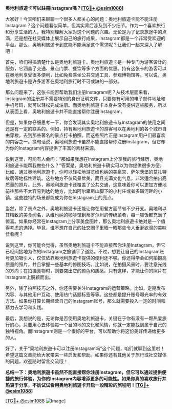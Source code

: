 **奥地利旅遊卡可以註冊instagram嗎？[[TG💪+ @esim1088](https://t.me/s/esim1088)]**

大家好！今天咱们来聊聊一个很多人都关心的问题：奥地利旅遊卡能不能注册Instagram？这个问题看似简单，但其实背后涉及到不少细节。作为一个喜欢旅行和分享生活的人，我特别理解大家对这个问题的兴趣。无论是为了记录旅途中的点滴，还是想在社交媒体上展示自己的旅行成果，Instagram都是一个非常受欢迎的平台。那么，奥地利旅遊卡到底能不能满足这个需求呢？让我们一起来深入了解吧！

首先，咱们得搞清楚什么是奥地利旅遊卡。奥地利旅遊卡是一种专门为游客设计的服务，它涵盖了交通、景点门票、餐饮等多个方面的优惠。持有这张卡的游客可以在奥地利享受很多便利，比如免费乘坐公共交通工具、参观博物馆等。可以说，奥地利旅遊卡是许多游客在奥地利旅行时不可或缺的一部分。

那么问题来了，这张卡能否帮助我们注册Instagram呢？从技术层面来看，Instagram的注册并不需要特别的身份证明文件，只要你有可用的电子邮件地址和手机号码，就可以轻松完成注册。而奥地利旅遊卡本身并没有提供这些服务，所以从表面上看，奥地利旅遊卡并不能直接帮你注册Instagram。

但是，如果你仔细思考一下，你会发现其实奥地利旅遊卡与Instagram的使用之间还是有一定的联系的。例如，持有奥地利旅遊卡的游客可以在奥地利的各个城市自由穿梭，去到那些著名的景点打卡拍照。而这些照片正是Instagram用户们最喜欢的内容之一。换句话说，奥地利旅遊卡虽然不能直接帮你注册Instagram，但它却为你的Instagram内容提供了丰富的素材来源。

说到这里，可能有人会问：“那如果我想在Instagram上分享我的旅行经历，奥地利旅遊卡能帮我做些什么？”答案是，奥地利旅遊卡确实可以为你提供很多方便。比如，通过奥地利旅遊卡，你可以轻松地游览维也纳的美泉宫、萨尔茨堡的莫扎特故居等地标性建筑。这些地方不仅风景优美，而且充满文化气息，非常适合拍出高质量的照片。此外，奥地利旅遊卡还覆盖了公共交通，这意味着你可以更加方便地前往那些不太容易到达的地方，比如阿尔卑斯山脚下的小村庄或者多瑙河畔的小镇。这些独特的场景都能成为你在Instagram上的亮点。

当然，除了景点之外，奥地利旅遊卡还能让你在用餐方面节省不少开支。奥地利以其精致的美食闻名，从维也纳的咖啡馆到蒂罗尔州的传统菜肴，每一顿饭都充满了惊喜。如果你经常在Instagram上分享美食图片，那么奥地利旅遊卡绝对是一个值得考虑的选择。毕竟，谁不想在自己的社交圈子里晒一晒那些令人垂涎欲滴的美味佳肴呢？

说到这里，你可能会觉得，虽然奥地利旅遊卡不能直接帮你注册Instagram，但它已经间接地为你的Instagram之旅铺平了道路。不过，想要让自己的Instagram账号更加吸引人，仅仅依靠奥地利旅遊卡提供的便利还不够。你还得学会如何拍摄高质量的照片，并且掌握一些基本的修图技巧。比如说，在拍摄风景时，要注意光线的方向；在拍摄食物时，则要突出它的颜色和质感。只有这样，才能让你的照片在Instagram上脱颖而出。

另外，除了拍照技巧之外，你还需要关注Instagram的运营策略。比如，定期发布内容、与其他用户互动、使用热门话题标签等等。这些都是提升账号曝光率的有效方法。如果你打算长期经营自己的Instagram账号，那么就需要投入一定的时间和精力去学习和实践。

最后，我想说的是，无论你是否使用奥地利旅遊卡，关键在于你有没有一颗热爱旅行的心。只要用心去体验每一个目的地的文化和风情，你就一定能找到属于自己的独特视角。而Instagram则是一个很好的平台，可以帮助你将这份美好传递给更多的人。

好了，关于“奥地利旅遊卡可以注册Instagram吗”这个问题，咱们就聊到这里啦！希望这篇文章能给大家带来一些启发和帮助。如果你还有其他关于旅行或社交媒体的问题，欢迎随时留言交流哦！

**总结一下：奥地利旅遊卡虽然不能直接帮你注册Instagram，但它可以通过提供便捷的旅行体验，为你的Instagram内容增添更多的可能性。如果你真的喜欢旅行并热衷于分享，不妨试试看用奥地利旅遊卡开启一段精彩的旅程吧！[[TG💪+ @esim1088](https://t.me/s/esim1088)]**

[[TG💪+ @esim1088](https://t.me/s/esim1088) ![Image](https://i.postimg.cc/4NQfJmqS/Snipaste-2025-05-13-00-14-12.png)]